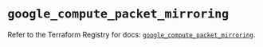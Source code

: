 # `google_compute_packet_mirroring`

Refer to the Terraform Registry for docs: [`google_compute_packet_mirroring`](https://registry.terraform.io/providers/drfaust92/google/4.16.4/docs/resources/compute_packet_mirroring).
